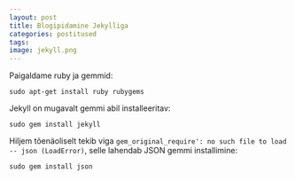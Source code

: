 ```yaml
---
layout: post
title: Blogipidamine Jekylliga
categories: postitused
tags: 
image: jekyll.png
---
```



Paigaldame ruby ja gemmid:

    sudo apt-get install ruby rubygems

Jekyll on mugavalt gemmi abil installeeritav:

    sudo gem install jekyll

Hiljem tõenäoliselt tekib viga `gem_original_require': no such file to load -- json (LoadError)`, selle lahendab JSON gemmi installimine:

    sudo gem install json

